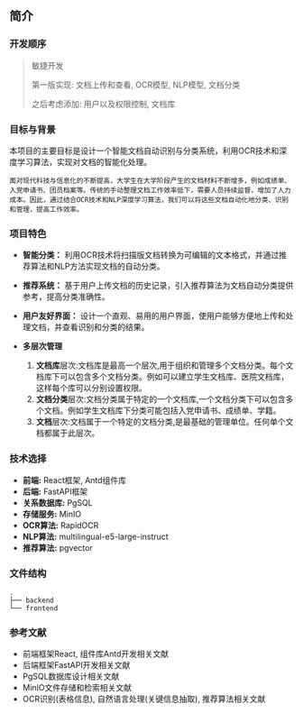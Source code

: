 ## 简介

### 开发顺序

> 敏捷开发
> 
> 第一版实现: 文档上传和查看, OCR模型, NLP模型, 文档分类
>
> 之后考虑添加: 用户以及权限控制, 文档库

### 目标与背景

本项目的主要目标是设计一个智能文档自动识别与分类系统，利用OCR技术和深度学习算法，实现对文档的智能化处理。

```text
面对现代科技与信息化的不断提高，大学生在大学阶段产生的文档材料不断增多，例如成绩单、入党申请书、团员档案等。传统的手动整理文档工作效率低下，需要人员持续监督，增加了人力成本。因此，通过结合OCR技术和NLP深度学习算法，我们可以将这些文档自动化地分类、识别和管理，提高工作效率。
```

### 项目特色

- **智能分类：** 利用OCR技术将扫描版文档转换为可编辑的文本格式，并通过推荐算法和NLP方法实现文档的自动分类。

- **推荐系统：** 基于用户上传文档的历史记录，引入推荐算法为文档自动分类提供参考，提高分类准确性。

- **用户友好界面：** 设计一个直观、易用的用户界面，使用户能够方便地上传和处理文档，并查看识别和分类的结果。

- **多层次管理**
  
  1. **文档库**层次:文档库是最高一个层次,用于组织和管理多个文档分类。每个文档库下可以包含多个文档分类。例如可以建立学生文档库、医院文档库，这样每个库可以分别设置权限。
  2. **文档分类**层次:文档分类属于特定的一个文档库,一个文档分类下可以包含多个文档。例如学生文档库下分类可能包括入党申请书、成绩单、学籍。
  3. **文档**层次:文档属于一个特定的文档分类,是最基础的管理单位。任何单个文档都属于此层次。

### 技术选择

- **前端:** React框架, Antd组件库
- **后端:** FastAPI框架
- **关系数据库:** PgSQL
- **存储服务:** MinIO
- **OCR算法:** RapidOCR
- **NLP算法:** multilingual-e5-large-instruct
- **推荐算法:** pgvector


### 文件结构

```text
.
├── backend
└── frontend
```

### 参考文献

- 前端框架React, 组件库Antd开发相关文献
- 后端框架FastAPI开发相关文献
- PgSQL数据库设计相关文献
- MinIO文件存储和检索相关文献
- OCR识别(表格信息), 自然语言处理(关键信息抽取), 推荐算法相关文献
